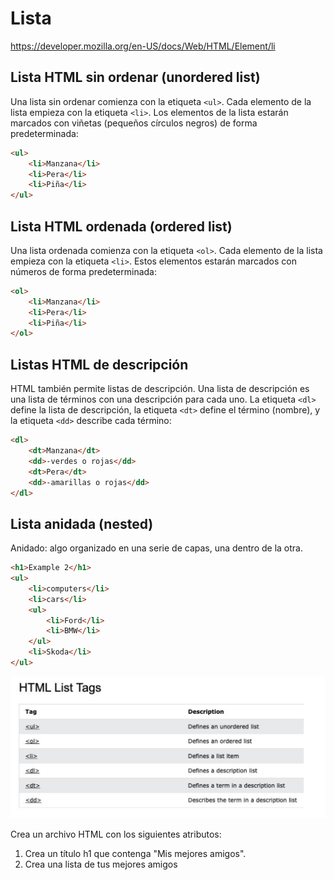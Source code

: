 # Lista

https://developer.mozilla.org/en-US/docs/Web/HTML/Element/li

## Lista HTML sin ordenar (unordered list)
Una lista sin ordenar comienza con la etiqueta `<ul>`. Cada elemento de la lista empieza con la etiqueta
`<li>`. Los elementos de la lista estarán marcados con viñetas (pequeños círculos negros) de forma
predeterminada:
```html
<ul>
    <li>Manzana</li>
    <li>Pera</li>
    <li>Piña</li>
</ul>
```

## Lista HTML ordenada (ordered list)
Una lista ordenada comienza con la etiqueta `<ol>`. Cada elemento de la lista
empieza con la etiqueta `<li>`.
Estos elementos estarán marcados con números de forma predeterminada:
```html
<ol>
    <li>Manzana</li>
    <li>Pera</li>
    <li>Piña</li>
</ol>
```

## Listas HTML de descripción
HTML también permite listas de descripción.
Una lista de descripción es una lista de términos con una descripción para cada uno.
La etiqueta `<dl>` define la lista de descripción, la etiqueta `<dt>` define el término (nombre), y la
etiqueta `<dd>` describe cada término:
```html
<dl>
    <dt>Manzana</dt>
    <dd>-verdes o rojas</dd>
    <dt>Pera</dt>
    <dd>-amarillas o rojas</dd>
</dl>
```

## Lista anidada (nested)
Anidado: algo organizado en una serie de capas, una dentro de la otra.
```html
<h1>Example 2</h1>
<ul>
    <li>computers</li>
    <li>cars</li>
    <ul>
        <li>Ford</li>
        <li>BMW</li>
    </ul>
    <li>Skoda</li>
</ul>
```
![](/01-html/images/list-tag.png)

Crea un archivo HTML con los siguientes atributos:
1. Crea un título h1 que contenga "Mis mejores amigos".
2. Crea una lista de tus mejores amigos